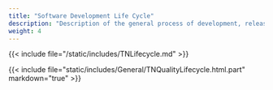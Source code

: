 ```yaml
---
title: "Software Development Life Cycle"
description: "Description of the general process of development, release, and patching of TrueNAS CORE versions."
weight: 4
---
```


{{< include file="/static/includes/TNLifecycle.md" >}}

{{< include file="static/includes/General/TNQualityLifecycle.html.part" markdown="true" >}}

